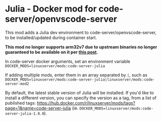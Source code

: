 # Julia - Docker mod for code-server/openvscode-server

This mod adds a Julia dev environment to code-server/openvscode-server, to be installed/updated during container start.

**This mod no longer supports arm32v7 due to upstream binaries no longer guaranteed to be available on it per [this post](https://discourse.julialang.org/t/is-the-linux-armv7l-binary-deprecated/85924/2).**

In code-server docker arguments, set an environment variable `DOCKER_MODS=linuxserver/mods:code-server-julia`

If adding multiple mods, enter them in an array separated by `|`, such as `DOCKER_MODS=linuxserver/mods:code-server-julia|linuxserver/mods:code-server-mod2`

By default, the latest stable version of Julia will be installed. If you'd like to install a different version, you can specify the version as a tag, from a list of published tags: https://hub.docker.com/r/linuxserver/mods/tags?page=1&name=code-server-julia (ie. `DOCKER_MODS=linuxserver/mods:code-server-julia-1.8.0`).
